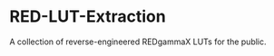 RED-LUT-Extraction
==================

A collection of reverse-engineered REDgammaX LUTs for the public.
